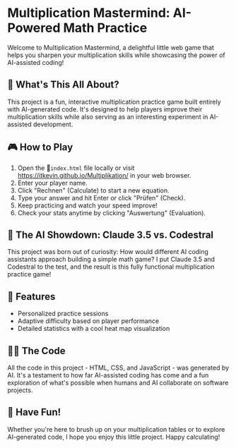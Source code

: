 # Multiplication Mastermind: AI-Powered Math Practice

Welcome to Multiplication Mastermind, a delightful little web game that helps you sharpen your multiplication skills while showcasing the power of AI-assisted coding!

## 🧮 What's This All About?

This project is a fun, interactive multiplication practice game built entirely with AI-generated code. It's designed to help players improve their multiplication skills while also serving as an interesting experiment in AI-assisted development.

## 🎮 How to Play

1. Open the 📄`index.html` file locally or visit https://itkevin.github.io/Multiplikation/ in your web browser.
2. Enter your player name.
3. Click "Rechnen" (Calculate) to start a new equation.
4. Type your answer and hit Enter or click "Prüfen" (Check).
5. Keep practicing and watch your speed improve!
6. Check your stats anytime by clicking "Auswertung" (Evaluation).

## 🤖 The AI Showdown: Claude 3.5 vs. Codestral

This project was born out of curiosity: How would different AI coding assistants approach building a simple math game? I put Claude 3.5 and Codestral to the test, and the result is this fully functional multiplication practice game!

## 🚀 Features

- Personalized practice sessions
- Adaptive difficulty based on player performance
- Detailed statistics with a cool heat map visualization

## 👨‍💻 The Code

All the code in this project - HTML, CSS, and JavaScript - was generated by AI. It's a testament to how far AI-assisted coding has come and a fun exploration of what's possible when humans and AI collaborate on software projects.

## 🎉 Have Fun!

Whether you're here to brush up on your multiplication tables or to explore AI-generated code, I hope you enjoy this little project. Happy calculating!

